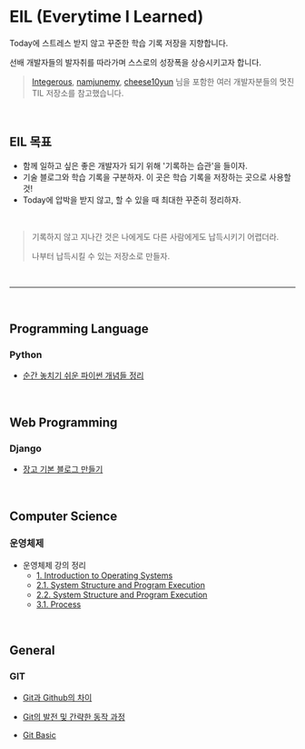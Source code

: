 # EIL (Everytime I Learned)
Today에 스트레스 받지 않고 꾸준한 학습 기록 저장을 지향합니다.

선배 개발자들의 발자취를 따라가며 스스로의 성장폭을 상승시키고자 합니다.

> [Integerous](https://github.com/Integerous), [namjunemy](https://github.com/namjunemy), [cheese10yun](https://github.com/cheese10yun) 님을 포함한 여러 개발자분들의 멋진 TIL 저장소를 참고했습니다.

​    

## EIL 목표

* 함께 일하고 싶은 좋은 개발자가 되기 위해 '기록하는 습관'을 들이자.
* 기술 블로그와 학습 기록을 구분하자. 이 곳은 학습 기록을 저장하는 곳으로 사용할 것!
* Today에 압박을 받지 않고, 할 수 있을 때 최대한 꾸준히 정리하자.

​    

> 기록하지 않고 지나간 것은 나에게도 다른 사람에게도 납득시키기 어렵더라.
>
> 나부터 납득시킬 수 있는 저장소로 만들자.

​    

***

​    

## Programming Language

### Python

* [순간 놓치기 쉬운 파이썬 개념들 정리](/python/python_knowledge.md)

​    

## Web Programming

### Django

* [장고 기본 블로그 만들기](/Django/django_tutorial.md)

​    

## Computer Science

### 운영체제

* 운영체제 강의 정리
  * [1. Introduction to Operating Systems](/OS/OS_1_Introduction_to_Operating_Systems.md)
  * [2.1. System Structure and Program Execution](/OS/OS_2_1_System_Structure_and_Program_Execution.md)
  * [2.2. System Structure and Program Execution](/OS/OS_2_2_System_Structure_and_Program_Execution.md)
  * [3.1. Process](/OS/OS_3_1_Process.md)

​    

## General

### GIT

* [Git과 Github의 차이](/git/git.md)

* [Git의 발전 및 간략한 동작 과정](/git/git_history.md)

* [Git Basic](/git/git_basic.md)

